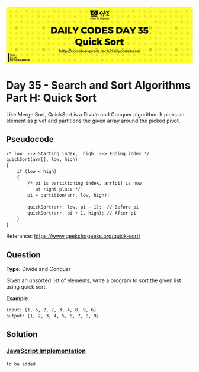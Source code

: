 ![cover](./cover.png)

# Day 35 - Search and Sort Algorithms Part H: Quick Sort

Like Merge Sort, QuickSort is a Divide and Conquer algorithm. It picks an element as pivot and partitions the given array around the picked pivot.

## Pseudocode

```
/* low  --> Starting index,  high  --> Ending index */
quickSort(arr[], low, high)
{
    if (low < high)
    {
        /* pi is partitioning index, arr[pi] is now
           at right place */
        pi = partition(arr, low, high);

        quickSort(arr, low, pi - 1);  // Before pi
        quickSort(arr, pi + 1, high); // After pi
    }
}
```

Referance: https://www.geeksforgeeks.org/quick-sort/

## Question

**Type:** Divide and Conquer

Given an unsorted list of elements, write a program to sort the given list using quick sort.

**Example**

```
input: [1, 5, 2, 7, 3, 4, 8, 9, 6]
output: [1, 2, 3, 4, 5, 6, 7, 8, 9]
```

## Solution

### [JavaScript Implementation](./JavaScript/quickSort.js)

```js
to be added
```
